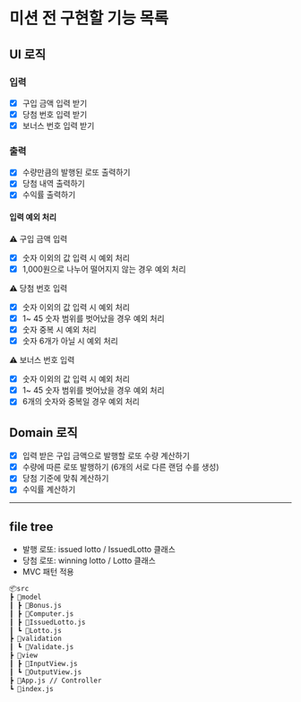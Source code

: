 # 미션 전 구현할 기능 목록

## UI 로직

### 입력

- [x] 구입 금액 입력 받기
- [x] 당첨 번호 입력 받기
- [x] 보너스 번호 입력 받기

### 출력

- [x] 수량만큼의 발행된 로또 출력하기
- [x] 당첨 내역 출력하기
- [x] 수익률 출력하기

#### 입력 예외 처리

⚠ 구입 금액 입력

- [x] 숫자 이외의 값 입력 시 예외 처리
- [x] 1,000원으로 나누어 떨어지지 않는 경우 예외 처리

⚠ 당첨 번호 입력

- [x] 숫자 이외의 값 입력 시 예외 처리
- [x] 1~ 45 숫자 범위를 벗어났을 경우 예외 처리
- [x] 숫자 중복 시 예외 처리
- [x] 숫자 6개가 아닐 시 예외 처리

⚠ 보너스 번호 입력

- [x] 숫자 이외의 값 입력 시 예외 처리
- [x] 1~ 45 숫자 범위를 벗어났을 경우 예외 처리
- [x] 6개의 숫자와 중복일 경우 예외 처리

## Domain 로직

- [x] 입력 받은 구입 금액으로 발행할 로또 수량 계산하기
- [x] 수량에 따른 로또 발행하기 (6개의 서로 다른 랜덤 수를 생성)
- [x] 당첨 기준에 맞춰 계산하기
- [x] 수익률 계산하기

---

## file tree

- 발행 로또: issued lotto / IssuedLotto 클래스
- 당첨 로또: winning lotto / Lotto 클래스
- MVC 패턴 적용

```bash
📦src
┣ 📂model
┃ ┣ 📜Bonus.js
┃ ┣ 📜Computer.js
┃ ┣ 📜IssuedLotto.js
┃ ┗ 📜Lotto.js
┣ 📂validation
┃ ┗ 📜Validate.js
┣ 📂view
┃ ┣ 📜InputView.js
┃ ┗ 📜OutputView.js
┣ 📜App.js // Controller
┗ 📜index.js
```
